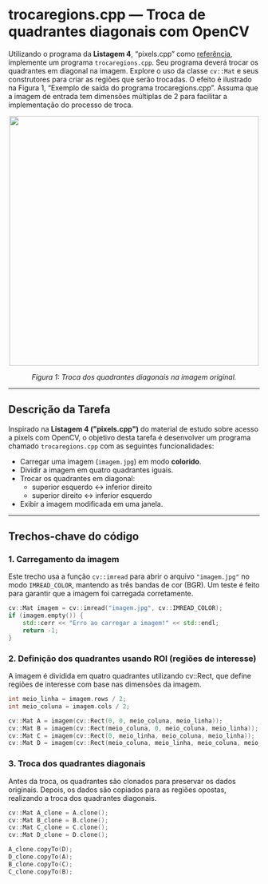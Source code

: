 # trocaregions.cpp — Troca de quadrantes diagonais com OpenCV

Utilizando o programa da **Listagem 4**, “pixels.cpp” como [referência](https://agostinhobritojr.github.io/tutorial/pdi/pixels.html), implemente um programa `trocaregions.cpp`. Seu programa deverá trocar os quadrantes em diagonal na imagem. Explore o uso da classe `cv::Mat` e seus construtores para criar as regiões que serão trocadas. O efeito é ilustrado na Figura 1, “Exemplo de saída do programa trocaregions.cpp”. Assuma que a imagem de entrada tem dimensões múltiplas de 2 para facilitar a implementação do processo de troca.

<p align="center">
  <img src="exemplo_trocaregioes.png" width="500"/>
</p>

<p align="center"><i>Figura 1: Troca dos quadrantes diagonais na imagem original.</i></p>

---
## Descrição da Tarefa

Inspirado na **Listagem 4 ("pixels.cpp")** do material de estudo sobre acesso a pixels com OpenCV, o objetivo desta tarefa é desenvolver um programa chamado `trocaregions.cpp` com as seguintes funcionalidades:

- Carregar uma imagem (`imagem.jpg`) em modo **colorido**.
- Dividir a imagem em quatro quadrantes iguais.
- Trocar os quadrantes em diagonal:  
  - superior esquerdo ↔ inferior direito  
  - superior direito ↔ inferior esquerdo
- Exibir a imagem modificada em uma janela.

---

## Trechos-chave do código

### 1. Carregamento da imagem

Este trecho usa a função `cv::imread` para abrir o arquivo `"imagem.jpg"` no modo `IMREAD_COLOR`, mantendo as três bandas de cor (BGR). Um teste é feito para garantir que a imagem foi carregada corretamente.

```cpp
cv::Mat imagem = cv::imread("imagem.jpg", cv::IMREAD_COLOR);
if (imagem.empty()) {
    std::cerr << "Erro ao carregar a imagem!" << std::endl;
    return -1;
}
```

### 2. Definição dos quadrantes usando ROI (regiões de interesse)
A imagem é dividida em quatro quadrantes utilizando cv::Rect, que define regiões de interesse com base nas dimensões da imagem.

```cpp
int meio_linha = imagem.rows / 2;
int meio_coluna = imagem.cols / 2;

cv::Mat A = imagem(cv::Rect(0, 0, meio_coluna, meio_linha));                         // superior esquerdo
cv::Mat B = imagem(cv::Rect(meio_coluna, 0, meio_coluna, meio_linha));               // superior direito
cv::Mat C = imagem(cv::Rect(0, meio_linha, meio_coluna, meio_linha));                // inferior esquerdo
cv::Mat D = imagem(cv::Rect(meio_coluna, meio_linha, meio_coluna, meio_linha));      // inferior direito
```

### 3. Troca dos quadrantes diagonais
Antes da troca, os quadrantes são clonados para preservar os dados originais.  Depois, os dados são copiados para as regiões opostas, realizando a troca dos quadrantes diagonais.
```cpp
cv::Mat A_clone = A.clone();
cv::Mat B_clone = B.clone();
cv::Mat C_clone = C.clone();
cv::Mat D_clone = D.clone();

A_clone.copyTo(D);
D_clone.copyTo(A);
B_clone.copyTo(C);
C_clone.copyTo(B);
```
